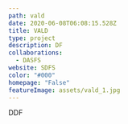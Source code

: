 ```yaml
---
path: vald
date: 2020-06-08T06:08:15.528Z
title: VALD
type: project
description: DF
collaborations:
  - DASFS
website: SDFS
color: "#000"
homepage: "False"
featureImage: assets/vald_1.jpg
---
```

DDF